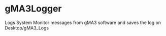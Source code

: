 # gMA3Logger
Logs System Monitor messages from gMA3 software and saves the log on Desktop/gMA3_Logs
